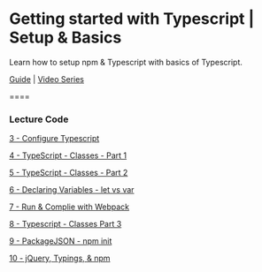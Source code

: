 # Getting started with Typescript | Setup & Basics
Learn how to setup npm &amp; Typescript with basics of Typescript. 

[Guide](https://www.codingforentrepreneurs.com/blog/typescript-setup-guide/) | [Video Series](https://www.codingforentrepreneurs.com/projects/getting-started-typescript/)

====
### Lecture Code
[3 - Configure Typescript](../../tree/8872f91e46b254de42340e0dd9ad37c41944cf3f)

[4 - TypeScript - Classes - Part 1](../../tree/803de5d6370e7d813ae1800027858731f17850c8)

[5 - TypeScript - Classes - Part 2](../../tree/4cb18c04225f1a16cc5497b03debb487d21fcd02)

[6 - Declaring Variables - let vs var](../../tree/cd57afd11d4fd562b9bf26995d098f052ddbd87f)

[7 - Run & Complie with Webpack](../../tree/d10a4a2261a9cde46d1315b5598b084686dbfa0e)

[8 - Typescript - Classes Part 3](../../tree/50f652206f66da2383505aac4a9146c14d2916b3)

[9 - PackageJSON - npm init](../../tree/50f652206f66da2383505aac4a9146c14d2916b3)

[10 - jQuery, Typings, & npm](../../tree/5cabbe7099317b2dd446eab2eecef24954e4fb5d)

